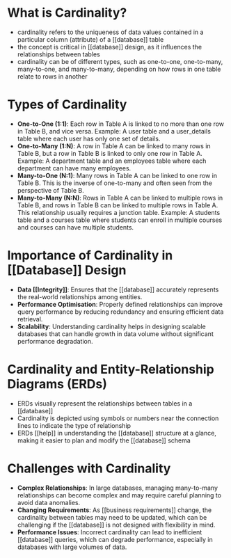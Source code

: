 # What is Cardinality?
- cardinality refers to the uniqueness of data values contained in a particular column (attribute) of a [[database]] table
- the concept is critical in [[database]] design, as it influences the relationships between tables
- cardinality can be of different types, such as one-to-one, one-to-many, many-to-one, and many-to-many, depending on how rows in one table relate to rows in another

# Types of Cardinality
- **One-to-One (1:1)**: Each row in Table A is linked to no more than one row in Table B, and vice versa. Example: A user table and a user_details table where each user has only one set of details.
- **One-to-Many (1:N)**: A row in Table A can be linked to many rows in Table B, but a row in Table B is linked to only one row in Table A. Example: A department table and an employees table where each department can have many employees.
- **Many-to-One (N:1)**: Many rows in Table A can be linked to one row in Table B. This is the inverse of one-to-many and often seen from the perspective of Table B.
- **Many-to-Many (N:N)**: Rows in Table A can be linked to multiple rows in Table B, and rows in Table B can be linked to multiple rows in Table A. This relationship usually requires a junction table. Example: A students table and a courses table where students can enroll in multiple courses and courses can have multiple students.

# Importance of Cardinality in [[Database]] Design
- **Data [[Integrity]]**: Ensures that the [[database]] accurately represents the real-world relationships among entities.
- **Performance Optimisation**: Properly defined relationships can improve query performance by reducing redundancy and ensuring efficient data retrieval.
- **Scalability**: Understanding cardinality helps in designing scalable databases that can handle growth in data volume without significant performance degradation.

# Cardinality and Entity-Relationship Diagrams (ERDs)
- ERDs visually represent the relationships between tables in a [[database]]
- Cardinality is depicted using symbols or numbers near the connection lines to indicate the type of relationship
- ERDs [[help]] in understanding the [[database]] structure at a glance, making it easier to plan and modify the [[database]] schema

# Challenges with Cardinality
- **Complex Relationships**: In large databases, managing many-to-many relationships can become complex and may require careful planning to avoid data anomalies.
- **Changing Requirements**: As [[business requirements]] change, the cardinality between tables may need to be updated, which can be challenging if the [[database]] is not designed with flexibility in mind.
- **Performance Issues**: Incorrect cardinality can lead to inefficient [[database]] queries, which can degrade performance, especially in databases with large volumes of data.